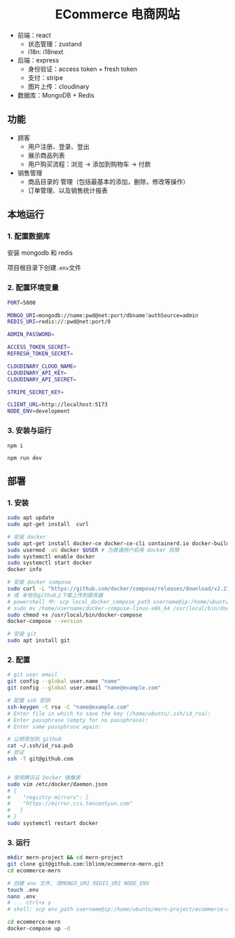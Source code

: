 <h1 align="center">ECommerce 电商网站</h1>

- 前端：react
  - 状态管理：zustand
  - i18n: i18next
- 后端：express
  - 身份验证：access token + fresh token
  - 支付：stripe
  - 图片上传：cloudinary
- 数据库：MongoDB + Redis

## 功能

- 顾客
  - 用户注册、登录、登出
  - 展示商品列表
  - 用户购买流程：浏览 -> 添加到购物车 -> 付款
- 销售管理
  - 商品目录的 管理（包括最基本的添加，删除，修改等操作）
  - 订单管理、以及销售统计报表

## 本地运行

### 1. 配置数据库

安装 mongodb 和 redis

项目根目录下创建`.env`文件

### 2. 配置环境变量

```bash
PORT=5000

MONGO_URI=mongodb://name:pwd@net:port/dbname?authSource=admin
REDIS_URI=redis://:pwd@net:port/0

ADMIN_PASSWORD=

ACCESS_TOKEN_SECRET=
REFRESH_TOKEN_SECRET=

CLOUDINARY_CLOUD_NAME=
CLOUDINARY_API_KEY=
CLOUDINARY_API_SECRET=

STRIPE_SECRET_KEY=

CLIENT_URL=http://localhost:5173
NODE_ENV=development
```

### 3. 安装与运行

```shell
npm i

npm run dev
```

## 部署

### 1. 安装

```bash
sudo apt update
sudo apt-get install  curl

# 安装 docker
sudo apt-get install docker-ce docker-ce-cli containerd.io docker-buildx-plugin docker-compose-plugin
sudo usermod -aG docker $USER # 为普通用户启用 docker 权限
sudo systemctl enable docker
sudo systemctl start docker
docker info

# 安装 docker compose
sudo curl -L "https://github.com/docker/compose/releases/download/v2.21.0/docker-compose-$(uname -s)-$(uname -m)" -o /usr/local/bin/docker-
# 或 本地在github上下载上传到服务器
# powershell 中: scp local_docker_compose_path username@ip:/home/ubuntu
# sudo mv /home/username/docker-compose-linux-x86_64 /usr/local/bin/docker-compose
sudo chmod +x /usr/local/bin/docker-compose
docker-compose --version

# 安装 git
sudo apt install git
```

### 2. 配置

```bash
# git user email
git config --global user.name "name"
git config --global user.email "name@example.com"

# 配置 ssh 密钥
ssh-keygen -t rsa -C "name@example.com"
# Enter file in which to save the key (/home/ubuntu/.ssh/id_rsa):
# Enter passphrase (empty for no passphrase):
# Enter same passphrase again:

# 公钥添加到 github
cat ~/.ssh/id_rsa.pub
# 验证
ssh -T git@github.com


# 使用腾讯云 Docker 镜像源
sudo vim /etc/docker/daemon.json
# {
#    "registry-mirrors": [
#    "https://mirror.ccs.tencentyun.com"
#   ]
# }
sudo systemctl restart docker
```

### 3. 运行

```bash
mkdir mern-project && cd mern-project
git clone git@github.com:lblinm/ecommerce-mern.git
cd ecommerce-mern

# 创建 env 文件, 改MONGO_URI REDIS_URI NODE_ENV
touch .env
nano .env
# ... ctrl+x y
# shell: scp env_path username@ip:/home/ubuntu/mern-project/ecommerce-mern

cd ecommerce-mern
docker-compose up -d
```
